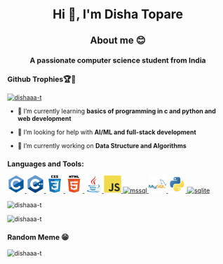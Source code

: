 <h1 align="center">Hi 👋, I'm Disha Topare</h1>
<h2 align="center">About me 😊</h2>
<h3 align="center">A passionate computer science student from India</h3>


<h3>Github Trophies🏆🤩 </h3>
<p align="left"> <a href="https://github.com/ryo-ma/github-profile-trophy"><img src="https://github-profile-trophy.vercel.app/?username=dishaaa-t" alt="dishaaa-t" /></a> </p>

- 🌱 I’m currently learning **basics of programming in c and python and web development**

- 🤝 I’m looking for help with **AI/ML and full-stack development**

- 🔭 I’m currently working on <b>Data Structure and Algorithms</b>


<p align="left">
</p>

<h3 align="left">Languages and Tools:</h3>
<p align="left"> <a href="https://www.cprogramming.com/" target="_blank" rel="noreferrer"> <img src="https://raw.githubusercontent.com/devicons/devicon/master/icons/c/c-original.svg" alt="c" width="40" height="40"/> </a> <a href="https://www.w3schools.com/cpp/" target="_blank" rel="noreferrer"> <img src="https://raw.githubusercontent.com/devicons/devicon/master/icons/cplusplus/cplusplus-original.svg" alt="cplusplus" width="40" height="40"/> </a> <a href="https://www.w3schools.com/css/" target="_blank" rel="noreferrer"> <img src="https://raw.githubusercontent.com/devicons/devicon/master/icons/css3/css3-original-wordmark.svg" alt="css3" width="40" height="40"/> </a> <a href="https://www.w3.org/html/" target="_blank" rel="noreferrer"> <img src="https://raw.githubusercontent.com/devicons/devicon/master/icons/html5/html5-original-wordmark.svg" alt="html5" width="40" height="40"/> </a> <a href="https://www.java.com" target="_blank" rel="noreferrer"> <img src="https://raw.githubusercontent.com/devicons/devicon/master/icons/java/java-original.svg" alt="java" width="40" height="40"/> </a> <a href="https://developer.mozilla.org/en-US/docs/Web/JavaScript" target="_blank" rel="noreferrer"> <img src="https://raw.githubusercontent.com/devicons/devicon/master/icons/javascript/javascript-original.svg" alt="javascript" width="40" height="40"/> </a> <a href="https://www.microsoft.com/en-us/sql-server" target="_blank" rel="noreferrer"> <img src="https://www.svgrepo.com/show/303229/microsoft-sql-server-logo.svg" alt="mssql" width="40" height="40"/> </a> <a href="https://www.mysql.com/" target="_blank" rel="noreferrer"> <img src="https://raw.githubusercontent.com/devicons/devicon/master/icons/mysql/mysql-original-wordmark.svg" alt="mysql" width="40" height="40"/> </a> <a href="https://www.python.org" target="_blank" rel="noreferrer"> <img src="https://raw.githubusercontent.com/devicons/devicon/master/icons/python/python-original.svg" alt="python" width="40" height="40"/> </a> <a href="https://www.sqlite.org/" target="_blank" rel="noreferrer"> <img src="https://www.vectorlogo.zone/logos/sqlite/sqlite-icon.svg" alt="sqlite" width="40" height="40"/> </a> </p>

<p><img align="center" src="https://github-readme-stats.vercel.app/api/top-langs?username=dishaaa-t&show_icons=true&locale=en&layout=compact" alt="dishaaa-t" /></p>

<p><img align="center" src="https://github-readme-streak-stats.herokuapp.com/?user=dishaaa-t&" alt="dishaaa-t" /></p>

<h3><b> Random Meme</b> 😁</h3>
<p><img align="center" src="https://www.google.com/url?sa=i&url=https%3A%2F%2Fwww.quora.com%2FWhat-are-some-of-the-best-funny-quotes-for-software-developers&psig=AOvVaw1D0P7gH22rAD7aw997NJkN&ust=1715395676546000&source=images&cd=vfe&opi=89978449&ved=0CBIQjRxqFwoTCPiez4KJgoYDFQAAAAAdAAAAABAY" alt="dishaaa-t" /></p>


